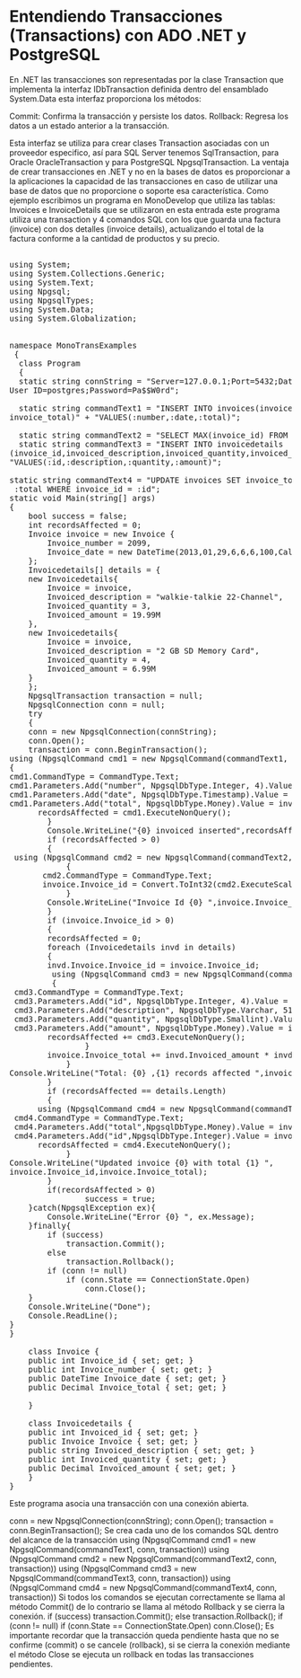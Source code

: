 # Entendiendo Transacciones (Transactions) con ADO .NET y PostgreSQL

En .NET las transacciones son representadas por la clase Transaction que implementa la interfaz IDbTransaction definida dentro del ensamblado System.Data esta interfaz proporciona los métodos:

Commit: Confirma la transacción y persiste los datos.
Rollback: Regresa los datos a un estado anterior a la transacción.


Esta interfaz se utiliza para crear clases Transaction asociadas con un proveedor especifico, así para SQL Server tenemos SqlTransaction, para Oracle OracleTransaction y para PostgreSQL NpgsqlTransaction.
La ventaja de crear transacciones en .NET y no en la bases de datos es proporcionar a la aplicaciones la capacidad de las transacciones en caso de utilizar una base de datos que no proporcione o soporte esa característica.
Como ejemplo escribimos un programa en MonoDevelop que utiliza las tablas: Invoices e InvoiceDetails que se utilizaron en esta entrada este programa utiliza una transaction y 4 comandos SQL con los que guarda una factura (invoice) con dos detalles (invoice details), actualizando el total de la factura conforme a la cantidad de productos y su precio.
<pre>

using System;
using System.Collections.Generic;
using System.Text;
using Npgsql;
using NpgsqlTypes;
using System.Data;
using System.Globalization;


namespace MonoTransExamples
 {
  class Program
  {
  static string connString = "Server=127.0.0.1;Port=5432;Database=myinvoices;
User ID=postgres;Password=Pa$$W0rd";

  static string commandText1 = "INSERT INTO invoices(invoice_number,invoice_date,
invoice_total)" + "VALUES(:number,:date,:total)";

  static string commandText2 = "SELECT MAX(invoice_id) FROM invoices";
  static string commandText3 = "INSERT INTO invoicedetails
(invoice_id,invoiced_description,invoiced_quantity,invoiced_amount)" +
"VALUES(:id,:description,:quantity,:amount)";

static string commandText4 = "UPDATE invoices SET invoice_total =
 :total WHERE invoice_id = :id";
static void Main(string[] args)
{
    bool success = false;
    int recordsAffected = 0;
    Invoice invoice = new Invoice { 
        Invoice_number = 2099,
        Invoice_date = new DateTime(2013,01,29,6,6,6,100,Calendar.CurrentEra)
    };
    Invoicedetails[] details = { 
    new Invoicedetails{
        Invoice = invoice,
        Invoiced_description = "walkie-talkie 22-Channel",
        Invoiced_quantity = 3,
        Invoiced_amount = 19.99M
    },
    new Invoicedetails{
        Invoice = invoice,
        Invoiced_description = "2 GB SD Memory Card",
        Invoiced_quantity = 4,
        Invoiced_amount = 6.99M
    }
    };
    NpgsqlTransaction transaction = null;
    NpgsqlConnection conn = null;
    try
    {
    conn = new NpgsqlConnection(connString);
    conn.Open();
    transaction = conn.BeginTransaction();
using (NpgsqlCommand cmd1 = new NpgsqlCommand(commandText1, conn, transaction))
{
cmd1.CommandType = CommandType.Text;
cmd1.Parameters.Add("number", NpgsqlDbType.Integer, 4).Value = invoice.Invoice_number;
cmd1.Parameters.Add("date", NpgsqlDbType.Timestamp).Value = invoice.Invoice_date;
cmd1.Parameters.Add("total", NpgsqlDbType.Money).Value = invoice.Invoice_total;
      recordsAffected = cmd1.ExecuteNonQuery();
        }
        Console.WriteLine("{0} invoiced inserted",recordsAffected);
        if (recordsAffected > 0)
        {
 using (NpgsqlCommand cmd2 = new NpgsqlCommand(commandText2, conn, transaction))
            {
       cmd2.CommandType = CommandType.Text;
       invoice.Invoice_id = Convert.ToInt32(cmd2.ExecuteScalar());
            }
        Console.WriteLine("Invoice Id {0} ",invoice.Invoice_id);
        }
        if (invoice.Invoice_id > 0)
        {
        recordsAffected = 0;
        foreach (Invoicedetails invd in details)
        {
        invd.Invoice.Invoice_id = invoice.Invoice_id;
         using (NpgsqlCommand cmd3 = new NpgsqlCommand(commandText3, conn, transaction))
         {
 cmd3.CommandType = CommandType.Text;
 cmd3.Parameters.Add("id", NpgsqlDbType.Integer, 4).Value = invd.Invoice.Invoice_id;
 cmd3.Parameters.Add("description", NpgsqlDbType.Varchar, 512).Value = invd.Invoiced_description;
 cmd3.Parameters.Add("quantity", NpgsqlDbType.Smallint).Value = invd.Invoiced_quantity;
 cmd3.Parameters.Add("amount", NpgsqlDbType.Money).Value = invd.Invoiced_amount;
        recordsAffected += cmd3.ExecuteNonQuery();
                }
        invoice.Invoice_total += invd.Invoiced_amount * invd.Invoiced_quantity;
            }
Console.WriteLine("Total: {0} ,{1} records affected ",invoice.Invoice_total,recordsAffected);
        }
        if (recordsAffected == details.Length)
        {
      using (NpgsqlCommand cmd4 = new NpgsqlCommand(commandText4, conn, transaction)) {
 cmd4.CommandType = CommandType.Text;
 cmd4.Parameters.Add("total",NpgsqlDbType.Money).Value = invoice.Invoice_total;
 cmd4.Parameters.Add("id",NpgsqlDbType.Integer).Value = invoice.Invoice_id;
      recordsAffected = cmd4.ExecuteNonQuery();
            }
Console.WriteLine("Updated invoice {0} with total {1} ",
invoice.Invoice_id,invoice.Invoice_total);
        }
        if(recordsAffected > 0)
                success = true;
    }catch(NpgsqlException ex){
        Console.WriteLine("Error {0} ", ex.Message);
    }finally{
        if (success)
            transaction.Commit();
        else
            transaction.Rollback();
        if (conn != null)
            if (conn.State == ConnectionState.Open)
                conn.Close();
    }
    Console.WriteLine("Done");
    Console.ReadLine();
}
}

    class Invoice {
    public int Invoice_id { set; get; }
    public int Invoice_number { set; get; }
    public DateTime Invoice_date { set; get; }
    public Decimal Invoice_total { set; get; }

    }

    class Invoicedetails {
    public int Invoiced_id { set; get; }
    public Invoice Invoice { set; get; }
    public string Invoiced_description { set; get; }
    public int Invoiced_quantity { set; get; }
    public Decimal Invoiced_amount { set; get; }
    }
}
</pre>
Este programa asocia una transacción con una conexión abierta.

conn = new NpgsqlConnection(connString);
conn.Open();
transaction = conn.BeginTransaction();
Se crea cada uno de los comandos SQL dentro del alcance de la transacción
using (NpgsqlCommand cmd1 = new NpgsqlCommand(commandText1, conn, transaction))
using (NpgsqlCommand cmd2 = new NpgsqlCommand(commandText2, conn, transaction))
using (NpgsqlCommand cmd3 = new NpgsqlCommand(commandText3, conn, transaction))
using (NpgsqlCommand cmd4 = new NpgsqlCommand(commandText4, conn, transaction)) 
Si todos los comandos se ejecutan correctamente se llama al método Commit() de lo contrario se llama al método Rollback y se cierra la conexión.
  if (success)
            transaction.Commit();
        else
            transaction.Rollback();
        if (conn != null)
            if (conn.State == ConnectionState.Open)
                conn.Close();
Es importante recordar que la transacción queda pendiente hasta que no se confirme (commit) o se cancele (rollback), si se cierra la conexión mediante el método Close se ejecuta un rollback en todas las transacciones pendientes.

